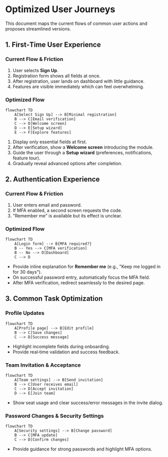 # Optimized User Journeys

This document maps the current flows of common user actions and proposes streamlined versions.

## 1. First‑Time User Experience

### Current Flow & Friction
1. User selects **Sign Up**.
2. Registration form shows all fields at once.
3. After registration, user lands on dashboard with little guidance.
4. Features are visible immediately which can feel overwhelming.

### Optimized Flow
```mermaid
flowchart TD
    A[Select Sign Up] --> B[Minimal registration]
    B --> C[Email verification]
    C --> D[Welcome screen]
    D --> E[Setup wizard]
    E --> F[Explore features]
```
1. Display only essential fields at first.
2. After verification, show a **Welcome screen** introducing the module.
3. Guide the user through a **Setup wizard** (preferences, notifications, feature tour).
4. Gradually reveal advanced options after completion.

## 2. Authentication Experience

### Current Flow & Friction
1. User enters email and password.
2. If MFA enabled, a second screen requests the code.
3. "Remember me" is available but its effect is unclear.

### Optimized Flow
```mermaid
flowchart TD
    A[Login form] --> B{MFA required?}
    B -- Yes --> C[MFA verification]
    B -- No --> D[Dashboard]
    C --> D
```
- Provide inline explanation for **Remember me** (e.g., "Keep me logged in for 30 days").
- On successful password entry, automatically focus the MFA field.
- After MFA verification, redirect seamlessly to the desired page.

## 3. Common Task Optimization

### Profile Updates
```mermaid
flowchart TD
    A[Profile page] --> B[Edit profile]
    B --> C[Save changes]
    C --> D[Success message]
```
- Highlight incomplete fields during onboarding.
- Provide real‑time validation and success feedback.

### Team Invitation & Acceptance
```mermaid
flowchart TD
    A[Team settings] --> B[Send invitation]
    B --> C[User receives email]
    C --> D[Accept invitation]
    D --> E[Join team]
```
- Show seat usage and clear success/error messages in the invite dialog.

### Password Changes & Security Settings
```mermaid
flowchart TD
    A[Security settings] --> B[Change password]
    B --> C[MFA update]
    C --> D[Confirm changes]
```
- Provide guidance for strong passwords and highlight MFA options.


